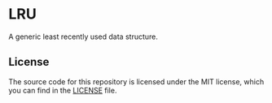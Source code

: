 # LRU

A generic least recently used data structure.

## License

The source code for this repository is licensed under the MIT license, which you can
find in the [LICENSE](LICENSE.md) file.
